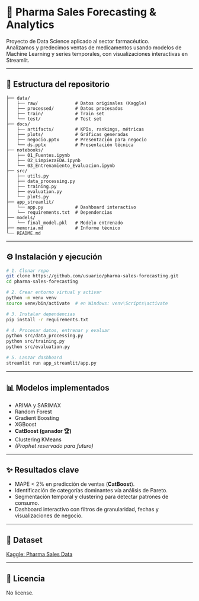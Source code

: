 # 💊 Pharma Sales Forecasting & Analytics  

Proyecto de Data Science aplicado al sector farmacéutico.  
Analizamos y predecimos ventas de medicamentos usando modelos de Machine Learning y series temporales, con visualizaciones interactivas en Streamlit.  

---

## 📂 Estructura del repositorio

```plaintext
├── data/
│   ├── raw/              # Datos originales (Kaggle)
│   ├── processed/        # Datos procesados
│   ├── train/            # Train set
│   └── test/             # Test set
├── docs/
│   ├── artifacts/        # KPIs, rankings, métricas
│   ├── plots/            # Gráficas generadas
│   ├── negocio.pptx      # Presentación para negocio
│   └── ds.pptx           # Presentación técnica
├── notebooks/
│   ├── 01_Fuentes.ipynb
│   ├── 02_LimpiezaEDA.ipynb
│   └── 03_Entrenamiento_Evaluacion.ipynb
├── src/
│   ├── utils.py
│   ├── data_processing.py
│   ├── training.py
│   ├── evaluation.py
│   └── plots.py
├── app_streamlit/
│   └── app.py            # Dashboard interactivo
│   └── requirements.txt  # Dependencias
├── models/
│   └── final_model.pkl   # Modelo entrenado
├── memoria.md            # Informe técnico
└── README.md
```

---

## ⚙️ Instalación y ejecución

```bash
# 1. Clonar repo
git clone https://github.com/usuario/pharma-sales-forecasting.git
cd pharma-sales-forecasting

# 2. Crear entorno virtual y activar
python -m venv venv
source venv/bin/activate  # en Windows: venv\Scripts\activate

# 3. Instalar dependencias
pip install -r requirements.txt

# 4. Procesar datos, entrenar y evaluar
python src/data_processing.py
python src/training.py
python src/evaluation.py

# 5. Lanzar dashboard
streamlit run app_streamlit/app.py
```

---

## 📊 Modelos implementados  

- ARIMA y SARIMAX  
- Random Forest  
- Gradient Boosting  
- XGBoost  
- **CatBoost (ganador 🏆)**  
- Clustering KMeans  
- *(Prophet reservado para futuro)*  

---


## ✨ Resultados clave  

- MAPE < 2% en predicción de ventas (**CatBoost**).  
- Identificación de categorías dominantes vía análisis de Pareto.  
- Segmentación temporal y clustering para detectar patrones de consumo.  
- Dashboard interactivo con filtros de granularidad, fechas y visualizaciones de negocio.  

---

## 📌 Dataset  

[Kaggle: Pharma Sales Data](https://www.kaggle.com/datasets/milanzdravkovic/pharma-sales-data)  

---


## 📜 Licencia  

No license. 